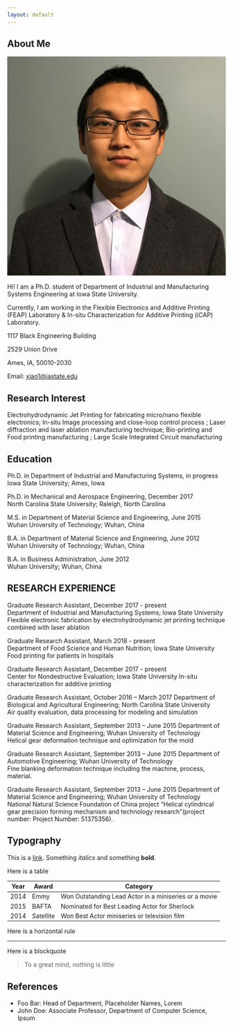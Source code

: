 ```yaml
---
layout: default
---
```


## About Me

<img class="profile-picture" src="xiaozhang.jpg">

Hi! I am a Ph.D. student of Department of Industrial and Manufacturing Systems Engineering at Iowa State University.

Currently, I am working in the Flexible Electronics and Additive Printing (FEAP) Laboratory & In-situ Characterization for Additive Printing (iCAP) Laboratory.

1117 Black Engineering Building 

2529 Union Drive

Ames, IA, 50010-2030

Email: xiao1@iastate.edu

## Research Interest

Electrohydrodynamic Jet Printing for fabricating micro/nano flexible electronics; In-situ Image processing and close-loop control process 
; Laser diffraction and laser ablation manufacturing technique; Bio-printing and Food printing manufacturing 
; Large Scale Integrated Circuit manufacturing 

## Education
Ph.D. in Department of Industrial and Manufacturing Systems, in progress  
Iowa State University; Ames, Iowa 

Ph.D. in Mechanical and Aerospace Engineering, December 2017  
North Carolina State University; Raleigh, North Carolina 

M.S. in Department of Material Science and Engineering, June   2015  
Wuhan University of Technology; Wuhan, China   

B.A. in Department of Material Science and Engineering, June   2012  
Wuhan University of Technology; Wuhan, China  

B.A. in Business Administration, June   2012  
Wuhan University; Wuhan, China 

## RESEARCH EXPERIENCE
Graduate Research Assistant, December   2017 - present  
Department of Industrial and Manufacturing Systems; Iowa State University  
Flexible electronic fabrication by electrohydrodynamic jet printing technique combined with laser ablation  

Graduate Research Assistant, March   2018 - present  
Department of Food Science and Human Nutrition; Iowa State University 
Food printing for patients in hospitals 

Graduate Research Assistant, December   2017 - present  
Center for Nondestructive Evaluation; Iowa State University 
In-situ characterization for additive printing 

Graduate Research Assistant, October   2016 – March 2017 
Department of Biological and Agricultural Engineering; North Carolina State University   
Air quality evaluation, data processing for modeling and simulation 

Graduate Research Assistant, September   2013 – June 2015 
Department of Material Science and Engineering; Wuhan University of Technology   
Helical gear deformation technique and optimization for the mold 

Graduate Research Assistant, September   2013 – June 2015 
Department of Automotive Engineering; Wuhan University of Technology   
Fine blanking deformation technique including the machine, process, material. 

Graduate Research Assistant, September   2013 – June 2015 
Department of Material Science and Engineering; Wuhan University of Technology   
National Natural Science Foundation of China project “Helical cylindrical gear precision forming mechanism and technology research”(project number: Project Number: 51375356). 

## Typography

This is a [link](http://google.com). Something *italics* and something **bold**.

Here is a table

Year | Award | Category
-----|-------|--------
2014 | Emmy  | Won Outstanding Lead Actor in a miniseries or a movie
2015 | BAFTA | Nominated for Best Leading Actor for Sherlock
2014 | Satellite | Won Best Actor miniseries or television film

Here is a horizontal rule

---

Here is a blockquote

> To a great mind, nothing is little

## References

* Foo Bar: Head of Department, Placeholder Names, Lorem
* John Doe: Associate Professor, Department of Computer Science, Ipsum
